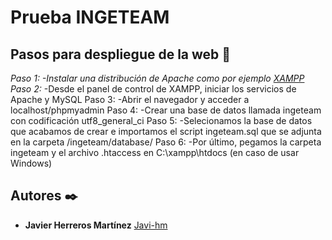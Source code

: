 # Prueba INGETEAM

## Pasos para despliegue de la web 🔧
_Paso 1:_
    _-Instalar una distribución de Apache como por ejemplo [XAMPP](https://www.apachefriends.org/es/index.html)_
_Paso 2:_
    -Desde el panel de control de XAMPP, iniciar los servicios de Apache y MySQL
Paso 3:
    -Abrir el navegador y acceder a localhost/phpmyadmin
Paso 4:
    -Crear una base de datos llamada ingeteam con codificación utf8_general_ci
Paso 5:
    -Selecionamos la base de datos que acabamos de crear e importamos el script ingeteam.sql que se adjunta en la carpeta /ingeteam/database/
Paso 6:
    -Por último, pegamos la carpeta ingeteam y el archivo .htaccess en C:\xampp\htdocs (en caso de usar Windows)

## Autores ✒️
* **Javier Herreros Martínez** [Javi-hm](https://github.com/Javi-hm)
